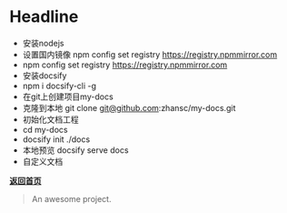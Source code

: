 # Headline

- 安装nodejs
 - 设置国内镜像 npm config set registry https://registry.npmmirror.com
 - npm config set registry https://registry.npmmirror.com
- 安装docsify
 - npm i docsify-cli -g
 - 在git上创建项目my-docs
 - 克隆到本地 git clone git@github.com:zhansc/my-docs.git
 - 初始化文档工程
  - cd my-docs
  - docsify init ./docs
 - 本地预览 docsify serve docs
 - 自定义文档

[**返回首页**](README.md)

> An awesome project.
